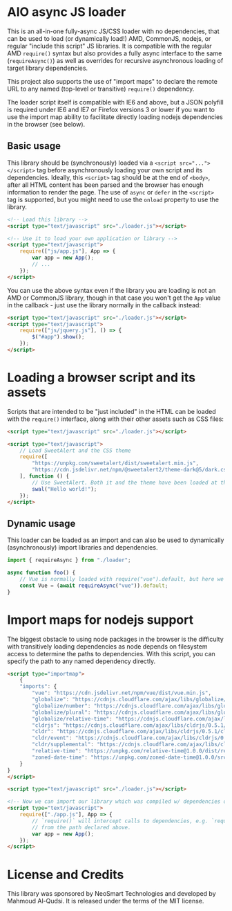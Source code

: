 # AIO async JS loader

This is an all-in-one fully-async JS/CSS loader with no dependencies, that can be used to load (or dynamically load!) AMD, CommonJS, nodejs, or regular "include this script" JS libraries. It is compatible with the regular AMD `require()` syntax but also provides a fully async interface to the same (`requireAsync()`) as well as overrides for recursive asynchronous loading of target library dependencies.

This project also supports the use of "import maps" to declare the remote URL to any named (top-level or transitive) `require()` dependency.

The loader script itself is compatible with IE6 and above, but a JSON polyfill is required under IE6 and IE7 or Firefox versions 3 or lower if you want to use the import map ability to facilitate directly loading nodejs dependencies in the browser (see below).

## Basic usage

This library should be (synchronously) loaded via a `<script src="..."></script>` tag before asynchronously loading your own script and its dependencies. Ideally, this `<script>` tag should be at the end of `<body>`, after all HTML content has been parsed and the browser has enough information to render the page. The use of `async` or `defer` in the `<script>` tag is supported, but you might need to use the `onload` property to use the library.

```html
<!-- Load this library -->
<script type="text/javascript" src="./loader.js"></script>

<!-- Use it to load your own application or library -->
<script type="text/javascript">
	require(["js/app.js"], App => {
		var app = new App();
		// ...
	});
</script>
```

You can use the above syntax even if the library you are loading is not an AMD or CommonJS library, though in that case you won't get the `App` value in the callback - just use the library normally in the callback instead:

```html
<script type="text/javascript" src="./loader.js"></script>
<script type="text/javascript">
	require(["js/jquery.js"], () => {
		$("#app").show();
	});
</script>
```

# Loading a browser script and its assets

Scripts that are intended to be "just included" in the HTML can be loaded with the `require()` interface, along with their other assets such as CSS files:

```html
<script type="text/javascript" src="./loader.js"></script>

<script type="text/javascript">
	// Load SweetAlert and the CSS theme
	require([
		"https://unpkg.com/sweetalert/dist/sweetalert.min.js",
		"https://cdn.jsdelivr.net/npm/@sweetalert2/theme-dark@5/dark.css"
	], function () {
		// Use SweetAlert. Both it and the theme have been loaded at this point.
		swal("Hello world!");
	});
</script>
```

## Dynamic usage

This loader can be loaded as an import and can also be used to dynamically (asynchronously) import libraries and dependencies.

```javascript
import { requireAsync } from "./loader";

async function foo() {
	// Vue is normally loaded with require("vue").default, but here we load asynchronously
	const Vue = (await requireAsync("vue")).default;
}
```

# Import maps for nodejs support

The biggest obstacle to using node packages in the browser is the difficulty with transitively loading dependencies as node depends on filesystem access to determine the paths to dependencies. With this script, you can specify the path to any named dependency directly.

```html
<script type="importmap">
	{
	"imports": {
		"vue": "https://cdn.jsdelivr.net/npm/vue/dist/vue.min.js",
		"globalize": "https://cdnjs.cloudflare.com/ajax/libs/globalize/1.6.0/globalize.min.js",
		"globalize/number": "https://cdnjs.cloudflare.com/ajax/libs/globalize/1.6.0/globalize/number.min.js",
		"globalize/plural": "https://cdnjs.cloudflare.com/ajax/libs/globalize/1.6.0/globalize/plural.min.js",
		"globalize/relative-time": "https://cdnjs.cloudflare.com/ajax/libs/globalize/1.6.0/globalize/relative-time.min.js",
		"cldrjs": "https://cdnjs.cloudflare.com/ajax/libs/cldrjs/0.5.1/cldr.min.js",
		"cldr": "https://cdnjs.cloudflare.com/ajax/libs/cldrjs/0.5.1/cldr.min.js",
		"cldr/event": "https://cdnjs.cloudflare.com/ajax/libs/cldrjs/0.5.1/cldr/event.min.js",
		"cldr/supplemental": "https://cdnjs.cloudflare.com/ajax/libs/cldrjs/0.5.1/cldr/supplemental.min.js",
		"relative-time": "https://unpkg.com/relative-time@1.0.0/dist/relative-time.js",
		"zoned-date-time": "https://unpkg.com/zoned-date-time@1.0.0/src/zoned-date-time.js",
	}
}
</script>

<script type="text/javascript" src="./loader.js"></script>

<!-- Now we can import our library which was compiled w/ dependencies on the node packages named above -->
<script type="text/javascript">
	require(["./app.js"], App => {
		// `require()` will intercept calls to dependencies, e.g. `require("vue")` will load `vue.min.js`
		// from the path declared above.
		var app = new App();
	});
</script>
```

# License and Credits

This library was sponsored by NeoSmart Technologies and developed by Mahmoud Al-Qudsi. It is released under the terms of the MIT license.

